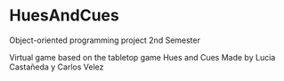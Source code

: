 # HuesAndCues
Object-oriented programming project 2nd Semester

Virtual game based on the tabletop game Hues and Cues
Made by Lucia Castañeda y Carlos Velez